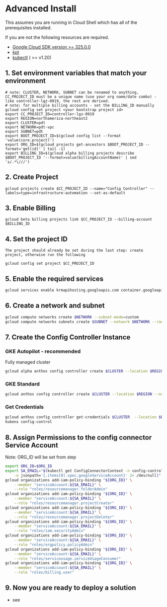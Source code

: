 # Advanced Install

This assumes you are running in Cloud Shell which has all of the prerequisites installed.

If you are not the following resources are required.

* [Google Cloud SDK version >= 325.0.0](https://cloud.google.com/sdk/docs/downloads-versioned-archives)
* [kpt](https://kpt.dev/installation/)
* [kubectl](https://kubernetes.io/docs/tasks/tools/) ( >= v1.20)

## 1. Set environment variables that match your environment

```
# note: CLUSTER, NETWORK, SUBNET can be renamed to anything, CC_PROJECT_ID must be a unique name (use your org name/date combo) - like controller-lgz-0919, the rest are derived.
# note: for multiple billing accounts - set the BILLING_ID manually
gcloud config set project <your bootstrap project id>
export CC_PROJECT_ID=controller-lgz-0919
export REGION=northamerica-northeast2
export CLUSTER=pdt
export NETWORK=pdt-vpc
export SUBNET=pdt
export BOOT_PROJECT_ID=$(gcloud config list --format 'value(core.project)')
export ORG_ID=$(gcloud projects get-ancestors $BOOT_PROJECT_ID --format='get(id)' | tail -1)
export BILLING_ID=$(gcloud alpha billing projects describe $BOOT_PROJECT_ID '--format=value(billingAccountName)' | sed 's/.*\///')
```

## 2. Create Project
```
gcloud projects create $CC_PROJECT_ID --name="Config Controller" --labels=type=infrastructure-automation --set-as-default
```

## 3. Enable Billing
```
gcloud beta billing projects link $CC_PROJECT_ID --billing-account $BILLING_ID
```

## 4. Set the project ID
```
The project should already be set during the last step: create project, otherwise run the following

gcloud config set project $CC_PROJECT_ID

```

## 5. Enable the required services

```bash
gcloud services enable krmapihosting.googleapis.com container.googleapis.com cloudresourcemanager.googleapis.com accesscontextmanager.googleapis.com
```

## 6. Create a network and subnet

```bash
gcloud compute networks create $NETWORK --subnet-mode=custom
gcloud compute networks subnets create $SUBNET --network $NETWORK --range 192.168.0.0/16 --region $REGION
```

## 7. Create the Config Controller Instance

### GKE Autopilot - recommended

Fully managed cluster

```bash
gcloud alpha anthos config controller create $CLUSTER --location $REGION --network $NETWORK --subnet $SUBNET --full-management
```

### GKE Standard

```bash
gcloud anthos config controller create $CLUSTER --location $REGION --network $NETWORK --subnet $SUBNET
```

### Get Credentials

```bash
gcloud anthos config controller get-credentials $CLUSTER  --location $REGION
kubens config-control
```

## 8. Assign Permissions to the config connector Service Account

Note: ORG_ID will be set from step

```bash
export ORG_ID=$ORG_ID
export SA_EMAIL="$(kubectl get ConfigConnectorContext -n config-control \
    -o jsonpath='{.items[0].spec.googleServiceAccount}' 2> /dev/null)"
gcloud organizations add-iam-policy-binding "${ORG_ID}" \
    --member "serviceAccount:${SA_EMAIL}" \
    --role "roles/resourcemanager.folderAdmin"
gcloud organizations add-iam-policy-binding "${ORG_ID}" \
    --member "serviceAccount:${SA_EMAIL}" \
    --role "roles/resourcemanager.projectCreator"
gcloud organizations add-iam-policy-binding "${ORG_ID}" \
    --member "serviceAccount:${SA_EMAIL}" \
    --role "roles/resourcemanager.projectDeleter"
gcloud organizations add-iam-policy-binding "${ORG_ID}" \
    --member "serviceAccount:${SA_EMAIL}" \
    --role "roles/iam.securityAdmin"
gcloud organizations add-iam-policy-binding "${ORG_ID}" \
    --member "serviceAccount:${SA_EMAIL}" \
    --role "roles/orgpolicy.policyAdmin"
gcloud organizations add-iam-policy-binding "${ORG_ID}" \
    --member "serviceAccount:${SA_EMAIL}" \
    --role "roles/serviceusage.serviceUsageConsumer"
gcloud organizations add-iam-policy-binding "${ORG_ID}" \
    --member "serviceAccount:${SA_EMAIL}" \
    --role "roles/billing.user"
```

## 9. Now you are ready to deploy a solution

* see
